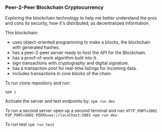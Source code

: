 ### Peer-2-Peer Blockchain Cryptocurrency 

Exploring the blockchain technology to help me better understand the pros and cons its security, how it's distributed, as decentralized information.

This blockchain:

- uses object-oriented programming to make a blocks, the blockchain with generated hashes.
- has a peer-2-peer server ready to host the API for the Blockchain.
- has a proof-of-work algorithm built into it.
- sign transactions with cryptography and digital signature.
- has a transaction pool for real-time listings for incoming data.
- includes transactions in core blocks of the chain.

To run clone repository and run:

`npm i`

Activate the server and test endpoints by:
`npm run dev`

To run a second server open up a second terminal and run:
`HTTP_PORT=3002 P2P_PORT=5002 PEERS=ws://localhost:5001 npm run dev`

To run test
`npm run test`